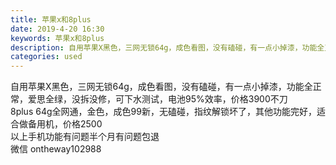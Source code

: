 ```yaml
---
title: 苹果x和8plus
date: 2019-4-20 16:30
keywords: 苹果x和8plus
description: 自用苹果X黑色，三网无锁64g，成色看图，没有磕碰，有一点小掉漆，功能全正常，爱思全绿，没拆没修，可下水测试，电池95%效率，价格3900不刀8plus64g全网通，金色，成色99新，无磕碰，指纹解锁坏了，其他功能完好，适合做备用机，价格2
categories: used
---
```

<td class="t_f" id="postmessage_3562037">

自用苹果X黑色，三网无锁64g，成色看图，没有磕碰，有一点小掉漆，功能全正常，爱思全绿，没拆没修，可下水测试，电池95%效率，价格3900不刀<br/>
8plus 64g全网通，金色，成色99新，无磕碰，指纹解锁坏了，其他功能完好，适合做备用机，价格2500<br/>
以上手机功能有问题半个月有问题包退<br/>
微信 ontheway102988<br/>
<br/>
<img alt="" border="0" class="zoom" data-cf-modified-526a7f85f42f225efbd2cb65-="" file="http://www.flw.ph/data/appbyme/upload/image/201904/20/KbkpmPM5CVCu.jpg" id="aimg_vpAMR" lazyloadthumb="1" onclick="" onmouseover="" src="http://www.flw.ph/data/appbyme/upload/image/201904/20/KbkpmPM5CVCu.jpg"/><br/>
<br/>
<img alt="" border="0" class="zoom" data-cf-modified-526a7f85f42f225efbd2cb65-="" file="http://www.flw.ph/data/appbyme/upload/image/201904/20/wakn9zjKrbUn.jpg" id="aimg_v4URR" lazyloadthumb="1" onclick="" onmouseover="" src="http://www.flw.ph/data/appbyme/upload/image/201904/20/wakn9zjKrbUn.jpg"/><br/>
<br/>
<img alt="" border="0" class="zoom" data-cf-modified-526a7f85f42f225efbd2cb65-="" file="http://www.flw.ph/data/appbyme/upload/image/201904/20/VbJK13my6gG7.jpg" id="aimg_J1LHd" lazyloadthumb="1" onclick="" onmouseover="" src="http://www.flw.ph/data/appbyme/upload/image/201904/20/VbJK13my6gG7.jpg"/><br/>
<br/>
<img alt="" border="0" class="zoom" data-cf-modified-526a7f85f42f225efbd2cb65-="" file="http://www.flw.ph/data/appbyme/upload/image/201904/20/YDsiakff8pHr.jpg" id="aimg_g00A0" lazyloadthumb="1" onclick="" onmouseover="" src="http://www.flw.ph/data/appbyme/upload/image/201904/20/YDsiakff8pHr.jpg"/><br/>
<br/>
<img alt="" border="0" class="zoom" data-cf-modified-526a7f85f42f225efbd2cb65-="" file="http://www.flw.ph/data/appbyme/upload/image/201904/20/8bvNqgq9DjaH.jpg" id="aimg_o656o" lazyloadthumb="1" onclick="" onmouseover="" src="http://www.flw.ph/data/appbyme/upload/image/201904/20/8bvNqgq9DjaH.jpg"/><br/>
<br/>
<img alt="" border="0" class="zoom" data-cf-modified-526a7f85f42f225efbd2cb65-="" file="http://www.flw.ph/data/appbyme/upload/image/201904/20/FYyp5jQmN1w8.jpg" id="aimg_t2526" lazyloadthumb="1" onclick="" onmouseover="" src="http://www.flw.ph/data/appbyme/upload/image/201904/20/FYyp5jQmN1w8.jpg"/><br/>
<br/>
<img alt="" border="0" class="zoom" data-cf-modified-526a7f85f42f225efbd2cb65-="" file="http://www.flw.ph/data/appbyme/upload/image/201904/20/UNK79RFgFLFD.jpg" id="aimg_yq663" lazyloadthumb="1" onclick="" onmouseover="" src="http://www.flw.ph/data/appbyme/upload/image/201904/20/UNK79RFgFLFD.jpg"/><br/>
<br/>
<img alt="" border="0" class="zoom" data-cf-modified-526a7f85f42f225efbd2cb65-="" file="http://www.flw.ph/data/appbyme/upload/image/201904/20/kUa0RLDZrgN9.jpg" id="aimg_ikNnD" lazyloadthumb="1" onclick="" onmouseover="" src="http://www.flw.ph/data/appbyme/upload/image/201904/20/kUa0RLDZrgN9.jpg"/><br/>
<br/>
<img alt="" border="0" class="zoom" data-cf-modified-526a7f85f42f225efbd2cb65-="" file="http://www.flw.ph/data/appbyme/upload/image/201904/20/fEIFuYltQlY0.jpg" id="aimg_Mq582" lazyloadthumb="1" onclick="" onmouseover="" src="http://www.flw.ph/data/appbyme/upload/image/201904/20/fEIFuYltQlY0.jpg"/><br/>
<br/>
</td>
